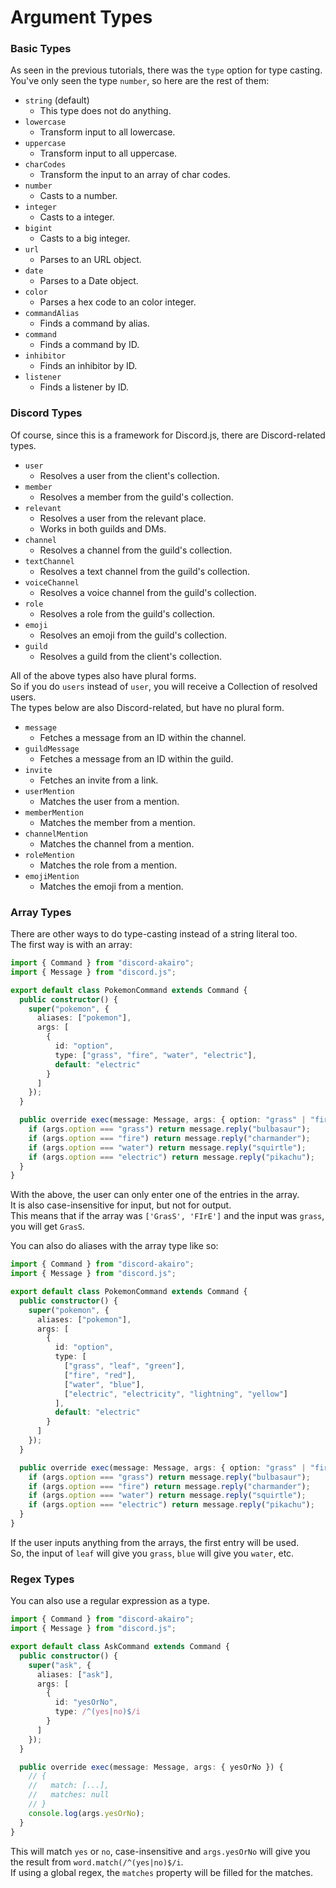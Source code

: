 <!-- markdownlint-disable MD001 -->

# Argument Types

### Basic Types

As seen in the previous tutorials, there was the `type` option for type casting.  
You've only seen the type `number`, so here are the rest of them:

- `string` (default)
  - This type does not do anything.
- `lowercase`
  - Transform input to all lowercase.
- `uppercase`
  - Transform input to all uppercase.
- `charCodes`
  - Transform the input to an array of char codes.
- `number`
  - Casts to a number.
- `integer`
  - Casts to a integer.
- `bigint`
  - Casts to a big integer.
- `url`
  - Parses to an URL object.
- `date`
  - Parses to a Date object.
- `color`
  - Parses a hex code to an color integer.
- `commandAlias`
  - Finds a command by alias.
- `command`
  - Finds a command by ID.
- `inhibitor`
  - Finds an inhibitor by ID.
- `listener`
  - Finds a listener by ID.

### Discord Types

Of course, since this is a framework for Discord.js, there are Discord-related types.

- `user`
  - Resolves a user from the client's collection.
- `member`
  - Resolves a member from the guild's collection.
- `relevant`
  - Resolves a user from the relevant place.
  - Works in both guilds and DMs.
- `channel`
  - Resolves a channel from the guild's collection.
- `textChannel`
  - Resolves a text channel from the guild's collection.
- `voiceChannel`
  - Resolves a voice channel from the guild's collection.
- `role`
  - Resolves a role from the guild's collection.
- `emoji`
  - Resolves an emoji from the guild's collection.
- `guild`
  - Resolves a guild from the client's collection.

All of the above types also have plural forms.  
So if you do `users` instead of `user`, you will receive a Collection of resolved users.  
The types below are also Discord-related, but have no plural form.

- `message`
  - Fetches a message from an ID within the channel.
- `guildMessage`
  - Fetches a message from an ID within the guild.
- `invite`
  - Fetches an invite from a link.
- `userMention`
  - Matches the user from a mention.
- `memberMention`
  - Matches the member from a mention.
- `channelMention`
  - Matches the channel from a mention.
- `roleMention`
  - Matches the role from a mention.
- `emojiMention`
  - Matches the emoji from a mention.

### Array Types

There are other ways to do type-casting instead of a string literal too.  
The first way is with an array:

```ts
import { Command } from "discord-akairo";
import { Message } from "discord.js";

export default class PokemonCommand extends Command {
  public constructor() {
    super("pokemon", {
      aliases: ["pokemon"],
      args: [
        {
          id: "option",
          type: ["grass", "fire", "water", "electric"],
          default: "electric"
        }
      ]
    });
  }

  public override exec(message: Message, args: { option: "grass" | "fire" | "water" | "electric" }): Promise<Message> {
    if (args.option === "grass") return message.reply("bulbasaur");
    if (args.option === "fire") return message.reply("charmander");
    if (args.option === "water") return message.reply("squirtle");
    if (args.option === "electric") return message.reply("pikachu");
  }
}
```

With the above, the user can only enter one of the entries in the array.  
It is also case-insensitive for input, but not for output.  
This means that if the array was `['GrasS', 'FIrE']` and the input was `grass`, you will get `GrasS`.

You can also do aliases with the array type like so:

```ts
import { Command } from "discord-akairo";
import { Message } from "discord.js";

export default class PokemonCommand extends Command {
  public constructor() {
    super("pokemon", {
      aliases: ["pokemon"],
      args: [
        {
          id: "option",
          type: [
            ["grass", "leaf", "green"],
            ["fire", "red"],
            ["water", "blue"],
            ["electric", "electricity", "lightning", "yellow"]
          ],
          default: "electric"
        }
      ]
    });
  }

  public override exec(message: Message, args: { option: "grass" | "fire" | "water" | "electric" }): Promise<Message> {
    if (args.option === "grass") return message.reply("bulbasaur");
    if (args.option === "fire") return message.reply("charmander");
    if (args.option === "water") return message.reply("squirtle");
    if (args.option === "electric") return message.reply("pikachu");
  }
}
```

If the user inputs anything from the arrays, the first entry will be used.  
So, the input of `leaf` will give you `grass`, `blue` will give you `water`, etc.

### Regex Types

You can also use a regular expression as a type.

```ts
import { Command } from "discord-akairo";
import { Message } from "discord.js";

export default class AskCommand extends Command {
  public constructor() {
    super("ask", {
      aliases: ["ask"],
      args: [
        {
          id: "yesOrNo",
          type: /^(yes|no)$/i
        }
      ]
    });
  }

  public override exec(message: Message, args: { yesOrNo }) {
    // {
    //   match: [...],
    //   matches: null
    // }
    console.log(args.yesOrNo);
  }
}
```

This will match `yes` or `no`, case-insensitive and `args.yesOrNo` will give you the result from `word.match(/^(yes|no)$/i`.  
If using a global regex, the `matches` property will be filled for the matches.
